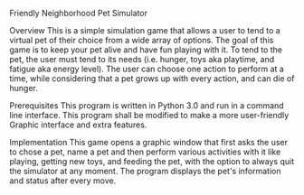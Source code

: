 Friendly Neighborhood Pet Simulator

Overview
  This is a simple simulation game that allows a user to tend to a virtual pet of their choice from a wide array of options. The goal of this game is to keep your pet alive and have fun playing with it. To tend to the pet, the user must tend to its needs (i.e. hunger, toys aka playtime, and fatigue aka energy level). The user can choose one action to perform at a time, while considering that a pet grows up with every action, and can die of hunger. 

Prerequisites
  This program is written in Python 3.0 and run in a command line interface. This program shall be modified to make a more user-friendly Graphic interface and extra features. 

Implementation
  This game opens a graphic window that first asks the user to chose a pet, name a pet and then perform various activities with it like playing, getting new toys, and feeding the pet, with the option to always quit the simulator at any moment. The program displays the pet's information and status after every move. 

